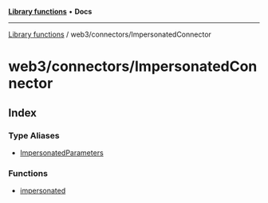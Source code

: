 [**Library functions**](../../../README.md) • **Docs**

***

[Library functions](../../../modules.md) / web3/connectors/ImpersonatedConnector

# web3/connectors/ImpersonatedConnector

## Index

### Type Aliases

- [ImpersonatedParameters](type-aliases/ImpersonatedParameters.md)

### Functions

- [impersonated](functions/impersonated.md)
